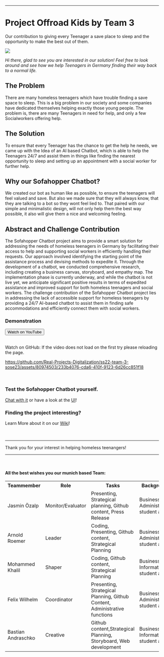 --------------------------------------------------------------------------------------------------------------------------------------------------------------------------------------------------------------------------------------------------------------------------------------------------------------------------------------------------------------------------------------------------------------------------
<head>
<div class=header>
<h1>Project Offroad Kids by Team 3</h1>
  <p>Our contribution to giving every Teenager a save place to sleep and the opportunity to make the best out of them.</p>
</div>
</head>
<a href="https://github.com/Real-Projects-Digitalization/ss22-team-3-sose23/assets/15696687/bf674f6c-f2d8-4564-b7ec-6b30e65aba18"></a>
  
<img src="https://github.com/Real-Projects-Digitalization/ss22-team-3-sose23/assets/15696687/bf674f6c-f2d8-4564-b7ec-6b30e65aba18" />

*Hi there, glad to see you are interested in our solution! Feel free to look around and see how we help Teenagers in Germany finding their way back to a normal life.*

<div class=body>

  <h2>The Problem</h2>

There are many homeless teenagers which have trouble finding a save space to sleep. This is a big problem in our society and some companies have dedicated themselves helping exactly those young people. The problem is, there are many Teenagers in need for help, and only a few Socialworkers offering help. 

  <h2>The Solution</h2>

To ensure that every Teenager has the chance to get the help he needs, we came up with the Idea of an AI based Chatbot, which is able to help the Teenagers 24/7 and assist them in things like finding the nearest opportunity to sleep and setting up an appointment with a social worker for further help.

  <h2>Why our Sofahopper Chatbot?</h2>

We created our bot as human like as possible, to ensure the teenagers will feel valued and save. But also we made sure that they will always know, that they are talking to a bot so they wont feel lied to. That paired with our simple and minimalistic design, will not only help them the best way possible, it also will give them a nice and welcoming feeling.

  <h2>Abstract and Challenge Contribution</h2>
The Sofahopper Chatbot project aims to provide a smart solution for addressing the needs of homeless teenagers in Germany by facilitating their access to help and supporting social workers in efficiently handling their requests. Our approach involved identifying the starting point of the assistance process and devising methods to expedite it. Through the development of a chatbot, we conducted comprehensive research, including creating a business canvas, storyboard, and empathy map. The implementation phase is currently underway, and while the chatbot is not live yet, we anticipate significant positive results in terms of expedited assistance and improved support for both homeless teenagers and social workers.
The challenge contribution of the Sofahopper Chatbot project lies in addressing the lack of accessible support for homeless teenagers by providing a 24/7 AI-based chatbot to assist them in finding safe accommodations and efficiently connect them with social workers.
  <br>
<h3>Demonstration</h3>
  <form action="https://youtu.be/zO9Bxgbahk8">
    <input type="submit" value="Watch on YouTube" />
</form>
<br>
  Watch on GitHub:
  If the video does not load on the first try please reloading the page.
  <br>



https://github.com/Real-Projects-Digitalization/ss22-team-3-sose23/assets/80974503/233b4076-cda6-410f-9123-6d26cc851f18



<br>
  <h3>Test the Sofahopper Chatbot yourself.</h3>
  <a href="https://colab.research.google.com/drive/1b_stskb7kff2QAUtDDr0rnjTJL5sasC3?usp=sharing">Chat with it</a>
  or have a look at the <a href="https://www.figma.com/proto/lueylUFbl2kDprz9zr2UdM/Sofahopper-Chatbot?type=design&node-id=1-15262&scaling=scale-down&starting-point-node-id=2448%3A6816">UI</a>!

  <h3>Finding the project interesting?</h3>
  Learn More about it on our <a href="https://github.com/Real-Projects-Digitalization/ss22-team-3-sose23/wiki">Wiki</a>!

</div>
<br>
<br>
<hr>
<p>Thank you for your interest in helping homeless teenangers!</p>
<hr>
<br>
<div class=footer>
  <h4>All the best wishes you our munich based Team:</h4>
  <table>
    <tr>
      <th> Teammember
      </th>
      <th> Role
      </th>
      <th> Tasks
      </th>
      <th> Background
      </th>
      <th> Contact
      </th>
    </tr>
    <tr>
      <td> Jasmin Özalp
      </td>
      <td> Monitor/Evaluator
      </td>
      <td> Presenting, Strategical planning, Github content, Press Release
      </td>
      <td> Business Administration student at HM
      </td>
      <td><a href="mailto:jasmin.oezalp0@hm.edu">eMail</a><br>
          <a href="https://de.linkedin.com/in/jasmin-%C3%B6zalp-533906225">LinkedIn</a><br>
          <a href="https://www.xing.com/profile/Jasmin_Oezalp">Xing</a>
      </td>
    </tr>
      <tr>
       <td> Arnold Roemer
      </td>
        <td> Leader
      </td>
      <td> Coding, Presenting, Github content, Strategical Planning
      </td>
      <td> Business Administration student at HM
      </td>
      <td><a href="mailto:arnold.roemer@hm.edu">eMail</a><br>
        <a href="https://www.linkedin.com/in/arnold-r%C3%B6mer-b49262203/">LinkedIn</a>
      </td>
    </tr>
    <tr>
       <td> Mohammed Khalil
      </td>
      <td> Shaper
      </td>
      <td> Coding, Github content, Strategical Planning
      </td>
      <td> Business Informatics student at HM
      </td>
      <td>
        <a href="mailto:mgalalkh@gmail.com">eMail</a><br>
          <a href="https://www.linkedin.com/in/mo-khalil1/">LinkedIn</a><br>
      </td>
    </tr>
    <tr>
       <td> Felix Wilhelm
      </td>
      <td> Coordinator
      </td>
      <td> Presenting, Strategical Planning, Github Content, Administrative functions
      </td>
      <td> Business Administration student at HM
      </td>
      <td><a href="mailto:felixwilhelm1@kpmg.com">eMail</a><br>
          <a href="https://www.linkedin.com/in/felix-wilhelm-1216a1207/">LinkedIn</a><br>
          <a href="https://www.xing.com/profile/Felix_Wilhelm16/cv">Xing</a>
      </td>
    </tr>
    <tr>
      <td> Bastian Andraschko
      </td>
       <td> Creative
      </td>
      <td> Github content,Strategical Planning, Storyboard, Web development
      </td>
      <td> Business Informatics student at HM
      </td>
      <td><a href="mailto:b.andraschko@hm.edu">eMail</a><br>
          <a href="https://www.linkedin.com/in/bastian-andraschko-1372391b9/">LinkedIn</a><br>
      </td>
    </tr>
  </table>
</div>
